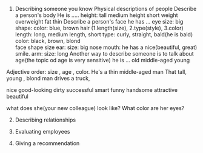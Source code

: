 1. Describing someone you know
Physical descriptions of people
Describe a person's body
He is .....
height: 
  tall 
  medium height
  short
weight
  overweight
  fat 
  thin
Describe a person's face
he has ...
eye
  size: big
  shape: 
  color: blue, brown
hair (1.length(size), 2.type(style), 3.color)
  length: long, medium length, short
  type: curly, straight,  bald(he is bald)
  color: black, brown, blond  
face
  shape
  size
ear:
  size: big
nose
mouth:
  he has a nice(beautiful, great) smile.
arm:
  size: long 
Another way to describe someone is to talk about age(the topic od age is very sensitive)
he is ...
 old 
 middle-aged
 young

Adjective order: size , age , color.
He's a thin middle-aged man
That tall, young , blond man drives a truck,

nice good-looking dirty successful smart funny handsome attractive beautiful

what does she(your new colleague) look like?
What color are her eyes?



2. Describing relationships

3. Evaluating employees

4. Giving a recommendation
